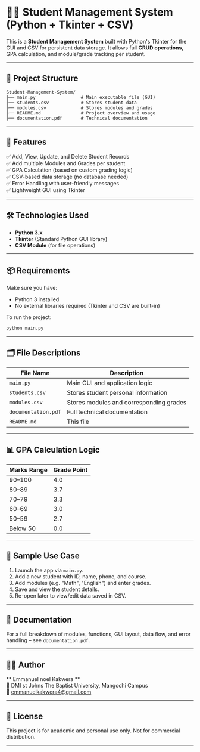 
# 🧑‍🎓 Student Management System (Python + Tkinter + CSV)

This is a **Student Management System** built with Python's Tkinter for the GUI and CSV for persistent data storage. It allows full **CRUD operations**, GPA calculation, and module/grade tracking per student.

---

## 📁 Project Structure

```
Student-Management-System/
├── main.py                 # Main executable file (GUI)
├── students.csv            # Stores student data
├── modules.csv             # Stores modules and grades
├── README.md               # Project overview and usage
├── documentation.pdf       # Technical documentation
```

---

## 🚀 Features

✅ Add, View, Update, and Delete Student Records  
✅ Add multiple Modules and Grades per student  
✅ GPA Calculation (based on custom grading logic)  
✅ CSV-based data storage (no database needed)  
✅ Error Handling with user-friendly messages  
✅ Lightweight GUI using Tkinter  

---

## 🛠️ Technologies Used

- **Python 3.x**
- **Tkinter** (Standard Python GUI library)
- **CSV Module** (for file operations)

---

## 📦 Requirements

Make sure you have:

- Python 3 installed
- No external libraries required (Tkinter and CSV are built-in)

To run the project:
```bash
python main.py
```

---

## 🗂️ File Descriptions

| File Name       | Description                              |
|----------------|------------------------------------------|
| `main.py`       | Main GUI and application logic          |
| `students.csv`  | Stores student personal information     |
| `modules.csv`   | Stores modules and corresponding grades |
| `documentation.pdf` | Full technical documentation        |
| `README.md`     | This file                                |

---

## 📊 GPA Calculation Logic

| Marks Range | Grade Point |
|-------------|-------------|
| 90–100      | 4.0         |
| 80–89       | 3.7         |
| 70–79       | 3.3         |
| 60–69       | 3.0         |
| 50–59       | 2.7         |
| Below 50    | 0.0         |

---

## 🧪 Sample Use Case

1. Launch the app via `main.py`.
2. Add a new student with ID, name, phone, and course.
3. Add modules (e.g. "Math", "English") and enter grades.
4. Save and view the student details.
5. Re-open later to view/edit data saved in CSV.

---

## 📄 Documentation

For a full breakdown of modules, functions, GUI layout, data flow, and error handling – see `documentation.pdf`.

---

## 🧑‍💻 Author

** Emmanuel noel Kakwera **  
📍 DMI st Johns The Baptist University, Mangochi Campus  
📧 emmanuelkakwera4@gmail.com

---

## 🏁 License

This project is for academic and personal use only. Not for commercial distribution.

---
